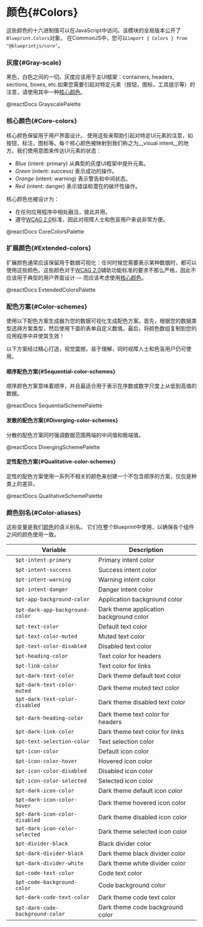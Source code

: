 # 颜色{#Colors}

这些颜色的十六进制值可以在JavaScript中访问。该模块的全局版本公开了`Blueprint.Colors`对象。 在CommonJS中，您可以`import { Colors } from "@blueprintjs/core"`。

### 灰度{#Gray-scale}

黑色，白色之间的一切。灰度应该用于主UI框架：containers, headers, sections, boxes, etc.如果您需要引起对特定元素（按钮，图标，工具提示等）的注意，请使用其中一种[核心颜色](#colors.core-colors)。

@reactDocs GrayscalePalette

### 核心颜色{#Core-colors}

核心颜色保留用于用户界面设计。 使用这些来帮助引起对特定UI元素的注意，如按钮，标注，图标等。每个核心颜色被映射到我们称之为__visual intent__的地方。我们使用意图来传达UI元素的状态：

- _Blue_ (intent: primary) 从典型的灰度UI框架中提升元素。
- _Green_ (intent: success) 表示成功的操作。
- _Orange_ (intent: warning) 表示警告和中间状态。
- _Red_ (intent: danger) 表示错误和潜在的破坏性操作。

核心颜色也被设计为：

- 在任何应用程序中相处融洽，彼此并用。
- 遵守[WCAG 2.0](https://www.w3.org/TR/WCAG20/)标准，因此对视障人士和色盲用户来说非常方便。

@reactDocs CoreColorsPalette

### 扩展颜色{#Extended-colors}

扩展颜色通常应该保留用于数据可视化：任何时候您需要表示某种数据时，都可以使用这些颜色。这些颜色对于[WCAG 2.0](https://www.w3.org/TR/WCAG20/)辅助功能标准的要求不那么严格，因此不应该用于典型的用户界面设计 — 而应该考虑使用[核心颜色](#colors.core-colors)。

@reactDocs ExtendedColorsPalette

### 配色方案{#Color-schemes}

使用以下配色方案生成器为您的数据可视化生成配色方案。首先，根据您的数据类型选择方案类型，然后使用下面的表单自定义数值。最后，将颜色数组复制到您的应用程序中并使其生效！

以下方案经过精心打造，视觉震撼，易于理解，同时视障人士和色盲用户仍可使用。

#### 顺序配色方案{#Sequential-color-schemes}

顺序颜色方案意味着顺序，并且最适合用于表示在序数或数字尺度上从低到高值的数据。

@reactDocs SequentialSchemePalette

#### 发散的配色方案{#Diverging-color-schemes}

分散的配色方案同时强调数据范围两端的中间值和极端值。

@reactDocs DivergingSchemePalette

#### 定性配色方案{#Qualitative-color-schemes}

定性的配色方案使用一系列不相关的颜色来创建一个不包含顺序的方案，仅仅是种类上的差异。

@reactDocs QualitativeSchemePalette

### 颜色别名{#Color-aliases}

这些变量是我们[颜色](#colors)的语义别名。 它们在整个Blueprint中使用，以确保各个组件之间的颜色使用一致。

<table class="pt-table docs-color-aliases-table">
    <thead>
        <tr>
            <th></th>
            <th>Variable</th>
            <th>Description</th>
        </tr>
    </thead>
    <tbody>
        <tr>
            <td>
                <div class="docs-color-bubble alias-intent-primary"></div>
            </td>
            <td><code>$pt-intent-primary</code></td>
            <td>Primary intent color</td>
        </tr>
        <tr>
            <td>
                <div class="docs-color-bubble alias-intent-success"></div>
            </td>
            <td><code>$pt-intent-success</code></td>
            <td>Success intent color</td>
        </tr>
        <tr>
            <td>
                <div class="docs-color-bubble alias-intent-warning"></div>
            </td>
            <td><code>$pt-intent-warning</code></td>
            <td>Warning intent color</td>
        </tr>
        <tr>
            <td>
                <div class="docs-color-bubble alias-intent-danger"></div>
            </td>
            <td><code>$pt-intent-danger</code></td>
            <td>Danger intent color</td>
        </tr>
        <!---->
        <tr>
            <td>
                <div class="docs-color-bubble alias-app-background-color"></div>
            </td>
            <td><code>$pt-app-background-color</code></td>
            <td>Application background color</td>
        </tr>
        <tr>
            <td>
                <div class="docs-color-bubble alias-dark-app-background-color"></div>
            </td>
            <td><code>$pt-dark-app-background-color</code></td>
            <td>Dark theme application background color</td>
        </tr>
        <!---->
        <tr>
            <td>
                <div class="docs-color-bubble alias-text-color"></div>
            </td>
            <td><code>$pt-text-color</code></td>
            <td>Default text color</td>
        </tr>
        <tr>
            <td>
                <div class="docs-color-bubble alias-text-color-muted"></div>
            </td>
            <td><code>$pt-text-color-muted</code></td>
            <td>Muted text color</td>
        </tr>
        <tr>
            <td>
                <div class="docs-color-bubble alias-text-color-disabled"></div>
            </td>
            <td><code>$pt-text-color-disabled</code></td>
            <td>Disabled text color</td>
        </tr>
        <tr>
            <td>
                <div class="docs-color-bubble alias-heading-color"></div>
            </td>
            <td><code>$pt-heading-color</code></td>
            <td>Text color for headers</td>
        </tr>
        <tr>
            <td>
                <div class="docs-color-bubble alias-link-color"></div>
            </td>
            <td><code>$pt-link-color</code></td>
            <td>Text color for links</td>
        </tr>
        <tr>
            <td>
                <div class="docs-color-bubble alias-dark-text-color"></div>
            </td>
            <td><code>$pt-dark-text-color</code></td>
            <td>Dark theme default text color</td>
        </tr>
        <tr>
            <td>
                <div class="docs-color-bubble alias-dark-text-color-muted"></div>
            </td>
            <td><code>$pt-dark-text-color-muted</code></td>
            <td>Dark theme muted text color</td>
        </tr>
        <tr>
            <td>
                <div class="docs-color-bubble alias-dark-text-color-disabled"></div>
            </td>
            <td><code>$pt-dark-text-color-disabled</code></td>
            <td>Dark theme disabled text color</td>
        </tr>
        <tr>
            <td>
                <div class="docs-color-bubble alias-dark-heading-color"></div>
            </td>
            <td><code>$pt-dark-heading-color</code></td>
            <td>Dark theme text color for headers</td>
        </tr>
        <tr>
            <td>
                <div class="docs-color-bubble alias-dark-link-color"></div>
            </td>
            <td><code>$pt-dark-link-color</code></td>
            <td>Dark theme text color for links</td>
        </tr>
        <tr>
            <td>
                <div class="docs-color-bubble alias-text-selection-color"></div>
            </td>
            <td><code>$pt-text-selection-color</code></td>
            <td>Text selection color</td>
        </tr>
        <!---->
        <tr>
            <td>
                <div class="docs-color-bubble alias-icon-color"></div>
            </td>
            <td><code>$pt-icon-color</code></td>
            <td>Default icon color</td>
        </tr>
        <tr>
            <td>
                <div class="docs-color-bubble alias-icon-color-hover"></div>
            </td>
            <td><code>$pt-icon-color-hover</code></td>
            <td>Hovered icon color</td>
        </tr>
        <tr>
            <td>
                <div class="docs-color-bubble alias-icon-color-disabled"></div>
            </td>
            <td><code>$pt-icon-color-disabled</code></td>
            <td>Disabled icon color</td>
        </tr>
        <tr>
            <td>
                <div class="docs-color-bubble alias-icon-color-selected"></div>
            </td>
            <td><code>$pt-icon-color-selected</code></td>
            <td>Selected icon color</td>
        </tr>
        <tr>
            <td>
                <div class="docs-color-bubble alias-dark-icon-color"></div>
            </td>
            <td><code>$pt-dark-icon-color</code></td>
            <td>Dark theme default icon color</td>
        </tr>
        <tr>
            <td>
                <div class="docs-color-bubble alias-dark-icon-color-hover"></div>
            </td>
            <td><code>$pt-dark-icon-color-hover</code></td>
            <td>Dark theme hovered icon color</td>
        </tr>
        <tr>
            <td>
                <div class="docs-color-bubble alias-dark-icon-color-disabled"></div>
            </td>
            <td><code>$pt-dark-icon-color-disabled</code></td>
            <td>Dark theme disabled icon color</td>
        </tr>
        <tr>
            <td>
                <div class="docs-color-bubble alias-dark-icon-color-selected"></div>
            </td>
            <td><code>$pt-dark-icon-color-selected</code></td>
            <td>Dark theme selected icon color</td>
        </tr>
        <!---->
        <tr>
            <td>
                <div class="docs-color-bubble alias-divider-black"></div>
            </td>
            <td><code>$pt-divider-black</code></td>
            <td>Black divider color</td>
        </tr>
        <tr>
            <td>
                <div class="docs-color-bubble alias-dark-divider-black"></div>
            </td>
            <td><code>$pt-dark-divider-black</code></td>
            <td>Dark theme black divider color</td>
        </tr>
        <tr>
            <td>
                <div class="docs-color-bubble alias-dark-divider-white"></div>
            </td>
            <td><code>$pt-dark-divider-white</code></td>
            <td>Dark theme white divider color</td>
        </tr>
        <!---->
        <tr>
            <td>
                <div class="docs-color-bubble alias-code-text-color"></div>
            </td>
            <td><code>$pt-code-text-color</code></td>
            <td>Code text color</td>
        </tr>
        <tr>
            <td>
                <div class="docs-color-bubble alias-code-background-color"></div>
            </td>
            <td><code>$pt-code-background-color</code></td>
            <td>Code background color</td>
        </tr>
        <tr>
            <td>
                <div class="docs-color-bubble alias-dark-code-text-color"></div>
            </td>
            <td><code>$pt-dark-code-text-color</code></td>
            <td>Dark theme code text color</td>
        </tr>
        <tr>
            <td>
                <div class="docs-color-bubble alias-dark-code-background-color"></div>
            </td>
            <td><code>$pt-dark-code-background-color</code></td>
            <td>Dark theme code background color</td>
        </tr>
    </tbody>
